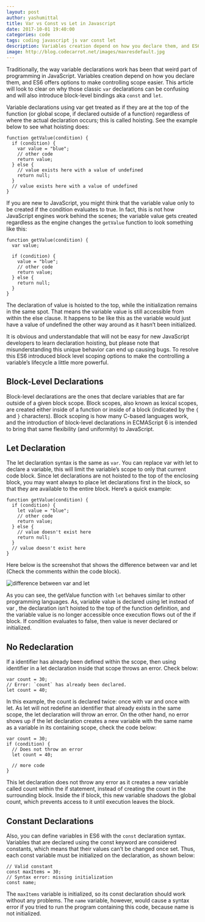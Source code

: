 ```yaml
---
layout: post
author: yashumittal
title: Var vs Const vs Let in Javascript
date: 2017-10-01 19:40:00
categories: code
tags: coding javascript js var const let
description: Variables creation depend on how you declare them, and ES6 offers options to make controlling scope easier.
image: http://blog.codecarrot.net/images/maxresdefault.jpg
---
```


Traditionally, the way variable declarations work has been that weird part of programming in JavaScript. Variables creation depend on how you declare them, and ES6 offers options to make controlling scope easier. This article will look to clear on why those classic `var` declarations can be confusing and will also introduce block-level bindings aka `const` and `let`.

Variable declarations using var get treated as if they are at the top of the function (or global scope, if declared outside of a function) regardless of where the actual declaration occurs; this is called hoisting. See the example below to see what hoisting does:

```
function getValue(condition) {
  if (condition) {
    var value = "blue";
    // other code
    return value;
  } else {
    // value exists here with a value of undefined
    return null;
  }
  // value exists here with a value of undefined
}
```

If you are new to JavaScript, you might think that the variable value only to be created if the condition evaluates to true. In fact, this is not how JavaScript engines work behind the scenes; the variable value gets created regardless as the engine changes the `getValue` function to look something like this:

```
function getValue(condition) {
  var value;

  if (condition) {
    value = "blue";
    // other code
    return value;
  } else {
    return null;
  }
}
```

The declaration of value is hoisted to the top, while the initialization remains in the same spot. That means the variable value is still accessible from within the else clause. It happens to be like this as the variable would just have a value of undefined the other way around as it hasn’t been initialized.

It is obvious and understandable that will not be easy for new JavaScript developers to learn declaration hoisting, but please note that misunderstanding this unique behavior can end up causing bugs. To resolve this ES6 introduced block level scoping options to make the controlling a variable’s lifecycle a little more powerful.

## Block-Level Declarations

Block-level declarations are the ones that declare variables that are far outside of a given block scope. Block scopes, also known as lexical scopes, are created either inside of a function or inside of a block (indicated by the `{` and `}` characters). Block scoping is how many C-based languages work, and the introduction of block-level declarations in ECMAScript 6 is intended to bring that same flexibility (and uniformity) to JavaScript.

## Let Declaration

The let declaration syntax is the same as `var`. You can replace var with let to declare a variable, this will limit the variable’s scope to only that current code block. Since let declarations are not hoisted to the top of the enclosing block, you may want always to place let declarations first in the block, so that they are available to the entire block. Here’s a quick example:

```
function getValue(condition) {
  if (condition) {
    let value = "blue";
    // other code
    return value;
  } else {
    // value doesn't exist here
    return null;
  }
  // value doesn't exist here
}
```

Here below is the screenshot that shows the difference between var and let (Check the comments within the code block).

![difference between var and let](1-14x2AVmAVC2NmkS7u4pK6g.png)

As you can see, the getValue function with `let` behaves similar to other programming languages. As, variable value is declared using let instead of var , the declaration isn’t hoisted to the top of the function definition, and the variable value is no longer accessible once execution flows out of the if block. If condition evaluates to false, then value is never declared or initialized.

## No Redeclaration

If a identifier has already been defined within the scope, then using identifier in a let declaration inside that scope throws an error. Check below:

```
var count = 30;
// Error: `count` has already been declared.
let count = 40;
```

In this example, the count is declared twice: once with var and once with let. As let will not redefine an identifier that already exists in the same scope, the let declaration will throw an error.
On the other hand, no error shows up if the let declaration creates a new variable with the same name as a variable in its containing scope, check the code below:

```
var count = 30;
if (condition) {
  // Does not throw an error
  let count = 40;

  // more code
}
```

This let declaration does not throw any error as it creates a new variable called count within the if statement, instead of creating the count in the surrounding block. Inside the if block, this new variable shadows the global count, which prevents access to it until execution leaves the block.

## Constant Declarations

Also, you can define variables in ES6 with the `const` declaration syntax. Variables that are declared using the const keyword are considered constants, which means that their values can’t be changed once set. Thus, each const variable must be initialized on the declaration, as shown below:

```
// Valid constant
const maxItems = 30;
// Syntax error: missing initialization
const name;
```

The `maxItems` variable is initialized, so its const declaration should work without any problems. The `name` variable, however, would cause a syntax error if you tried to run the program containing this code, because name is not initialized.
